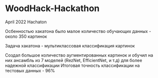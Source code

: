 # WoodHack-Hackathon

April 2022 Hachaton

Осбенностью хакатона было малое количество обучающих данных - около 350 картинок

Задача хакатона - мультиклассовая классификация картинок

Создал большое количество аугментированных картинок и обучил на них ансамбль из 7 моделей (RezNet, EfficientNet, и т.д) для более надежной классификации
Итоговая точность классификации на тестовых данных - 96%
